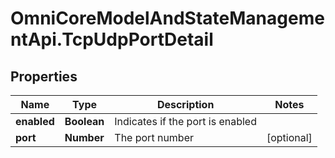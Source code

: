 # OmniCoreModelAndStateManagementApi.TcpUdpPortDetail

## Properties

Name | Type | Description | Notes
------------ | ------------- | ------------- | -------------
**enabled** | **Boolean** | Indicates if the port is enabled | 
**port** | **Number** | The port number | [optional] 


